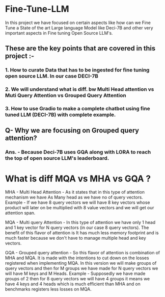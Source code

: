# Fine-Tune-LLM
In this project we have focused on certain aspects like how can we Fine Tune a State of the art Large language Model like Deci-7B and other very important aspects in Fine tuning 
Open Source LLM's.
## These are the key points that are covered in this project :-
### 1. How to curate Data that has to be ingested for fine tuning open source LLM. In our case DECI-7B
### 2. We will understand what is diff. bw Multi Head attention vs Muti Query Attention vs Grouped Query Attention
### 3. How to use Gradio to make a complete chatbot using fine tuned LLM (DECI-7B) with complete example.

## Q- Why we are focusing on Grouped query attention?
### Ans. - Because Deci-7B uses GQA along with LORA to reach the top of open source LLM's leaderboard.

# What is diff MQA vs MHA vs GQA ?

MHA - Multi Head Attention - As it states that in this type of attention mechanism we have As Many head as we have no of query vectors. 
Example - If we have 8 query vectors we will have 8 key vectors whose product will later on be multiplied with 8 value vectors and we will get our attention span.

MQA - Multi query Attention - In this type of attention we have only 1 head and 1 key vector for N query vectors (in our case 8 query vectors). The benefit of this flavor of attention is It has much less memory footprint and is much faster because we don't have to manage multiple head and key vectors.

GQA - Grouped query attention - So this flavor of attention is combination of MHA and MQA. It is made with the intentions to cut down on the losses registered when implementing MQA. In this version we will make groups of query vectors and then for M groups we have made for N query vectors we will have M keys and M Heads. 
Example - Supposedly we have made groups of 2 then for 8 query vectors we will have 4 groups it means we have 4 keys and 4 heads which is much efficient than MHA and on benchmarks registers less losses on MQA.
